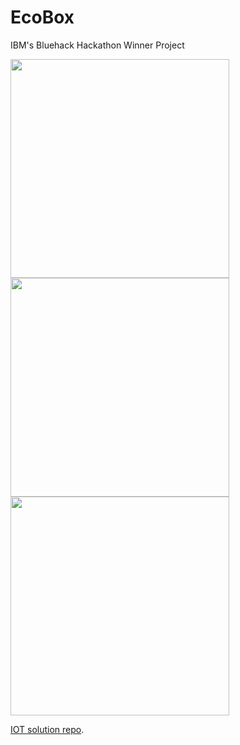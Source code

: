 # EcoBox
IBM's Bluehack Hackathon Winner Project

<a href="https://i.imgur.com/5bz0xFy.png"><img src="https://i.imgur.com/5bz0xFy.png" height="350"></a>
<a href="https://i.imgur.com/A08SU0t.png"><img src="https://i.imgur.com/A08SU0t.png" height="350"></a>
<a href="https://i.imgur.com/SndIxVa.png"><img src="https://i.imgur.com/SndIxVa.png" height="350"></a>

[IOT solution repo](https://github.com/diegomendesmoreno/bluehack_ecobox).


